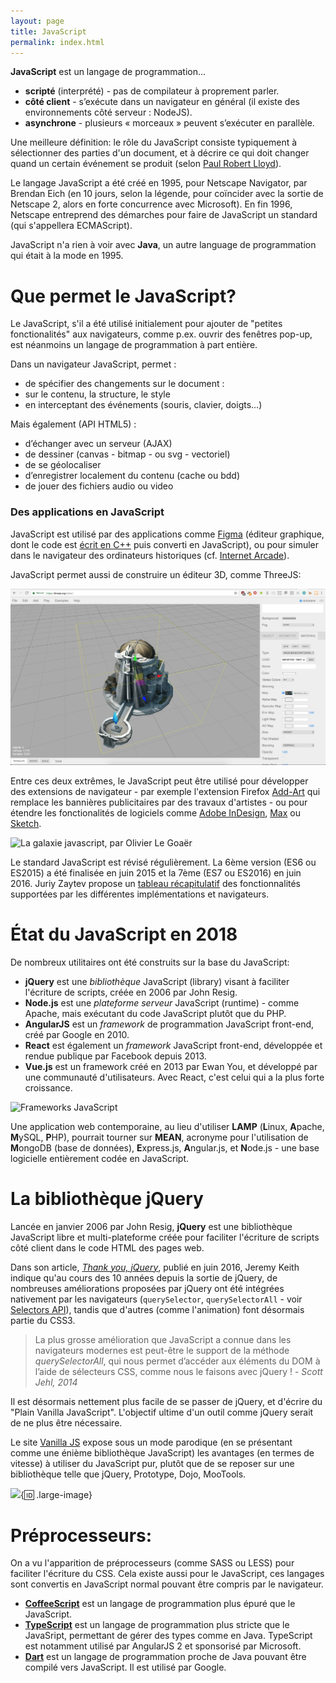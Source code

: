 ```yaml
---
layout: page
title: JavaScript
permalink: index.html
---
```


**JavaScript** est un langage de programmation...

* **scripté** (interprété) - pas de compilateur à proprement parler.
* **côté client** - s’exécute dans un navigateur en général
(il existe des environnements côté serveur : NodeJS).
* **asynchrone** - plusieurs « morceaux » peuvent s’exécuter en parallèle.

Une meilleure définition: le rôle du JavaScript consiste typiquement à sélectionner des parties d'un document, et à décrire ce qui doit changer quand un certain événement se produit (selon [Paul Robert Lloyd](https://paulrobertlloyd.com/2018/05/javascript)).

Le langage JavaScript a été créé en 1995, pour Netscape Navigator, par Brendan Eich (en 10 jours, selon la légende, pour coïncider avec la sortie de Netscape 2, alors en forte concurrence avec Microsoft). En fin 1996, Netscape entreprend des démarches pour faire de JavaScript un standard (qui s'appellera ECMAScript). 

JavaScript n'a rien à voir avec **Java**, un autre language de programmation qui était à la mode en 1995. 

Que permet le JavaScript?
===

Le JavaScript, s'il a été utilisé initialement pour ajouter de "petites fonctionalités" aux navigateurs, comme p.ex. ouvrir des fenêtres pop-up, est néanmoins un langage de programmation à part entière. 

Dans un navigateur JavaScript, permet :

* de spécifier des changements sur le document :
* sur le contenu, la structure, le style
* en interceptant des événements (souris, clavier, doigts...)

Mais également (API HTML5) :

* d’échanger avec un serveur (AJAX)
* de dessiner (canvas - bitmap - ou svg - vectoriel)
* de se géolocaliser
* d’enregistrer localement du contenu (cache ou bdd)
* de jouer des fichiers audio ou video

<h3>Des applications en JavaScript</h3>

JavaScript est utilisé par des applications comme [Figma](https://www.figma.com/) (éditeur graphique, dont le code est [écrit en C++](https://medium.com/figma-design/building-a-professional-design-tool-on-the-web-6332ed4f1fcc#.8egblptg3) puis converti en JavaScript), ou pour simuler dans le navigateur des ordinateurs historiques (cf. [Internet Arcade](https://archive.org/details/internetarcade)).

JavaScript permet aussi de construire un éditeur 3D, comme ThreeJS:

![ThreeJS editor](img/threejs-editor.jpg)

Entre ces deux extrêmes, le JavaScript peut être utilisé pour développer des extensions de navigateur - par exemple l'extension Firefox [Add-Art](https://github.com/slambert/Add-Art) qui remplace les bannières publicitaires par des travaux d'artistes - ou pour étendre les fonctionalités de logiciels comme [Adobe InDesign](https://forums.adobe.com/community/indesign/indesign_scripting), [Max](https://docs.cycling74.com/max7/tutorials/javascriptchapter01) ou [Sketch](http://developer.sketchapp.com/introduction/plugin-scripts/). 

![La galaxie javascript, par Olivier Le Goaër](img/galaxie-javascript.jpg)

Le standard JavaScript est révisé régulièrement. La 6ème version (ES6 ou ES2015) a été finalisée en juin 2015 et la 7ème (ES7 ou ES2016) en juin 2016. Juriy Zaytev propose un [tableau récapitulatif](http://kangax.github.io/compat-table/) des fonctionnalités supportées par les différentes implémentations et navigateurs.

État du JavaScript en 2018
==

De nombreux utilitaires ont été construits sur la base du JavaScript:

- **jQuery** est une *bibliothèque* JavaScript (library) visant à faciliter l'écriture de scripts, créée en 2006 par John Resig.
- **Node.js** est une *plateforme serveur* JavaScript (runtime) - comme Apache, mais exécutant du code JavaScript plutôt que du PHP.
- **AngularJS** est un *framework* de programmation JavaScript front-end, créé par Google en 2010.
- **React** est également un *framework* JavaScript front-end, développée et rendue publique par Facebook depuis 2013.
- **Vue.js** est un framework créé en 2013 par Ewan You, et développé par une communauté d'utilisateurs. Avec React, c'est celui qui a la plus forte croissance.

![Frameworks JavaScript](img/js-frameworks.jpg)

Une application web contemporaine, au lieu d'utiliser **LAMP** (**L**inux, **A**pache, **M**ySQL, **P**HP), pourrait tourner sur **MEAN**, acronyme pour l'utilisation de **M**ongoDB (base de données), **E**xpress.js, **A**ngular.js, et **N**ode.js - une base logicielle entièrement codée en JavaScript.

La bibliothèque jQuery
==

Lancée en janvier 2006 par John Resig, **jQuery** est une bibliothèque JavaScript libre et multi-plateforme créée pour faciliter l'écriture de scripts côté client dans le code HTML des pages web.

Dans son article, *[Thank you, jQuery](https://adactio.com/journal/10806)*, publié en juin 2016, Jeremy Keith indique qu'au cours des 10 années depuis la sortie de jQuery, de nombreuses améliorations proposées par jQuery ont été intégrées nativement par les navigateurs (```querySelector```, ```querySelectorAll``` - voir [Selectors API](https://developer.mozilla.org/en-US/docs/Web/API/Document_object_model/Locating_DOM_elements_using_selectors)), tandis que d'autres (comme l'animation) font désormais partie du CSS3.

> La plus grosse amélioration que JavaScript a connue dans les navigateurs modernes est peut-être le support de la méthode *querySelectorAll*, qui nous permet d’accéder aux éléments du DOM à l’aide de sélecteurs CSS, comme nous le faisons avec jQuery ! - *Scott Jehl, 2014*  

Il est désormais nettement plus facile de se passer de jQuery, et d'écrire du "Plain Vanilla JavaScript". L'objectif ultime d'un outil comme jQuery serait de ne plus être nécessaire.

Le site [Vanilla JS](http://vanilla-js.com/) expose sous un mode parodique (en se présentant comme une énième bibliothèque JavaScript) les avantages (en termes de vitesse) à utiliser du JavaScript pur, plutôt que de se reposer sur une bibliothèque telle que jQuery, Prototype, Dojo, MooTools.

![](/cours-html/img/Strip-Prendre-le-train-en-marche-650-final1.jpg){:id: .large-image}

Préprocesseurs:
===

On a vu l'apparition de préprocesseurs (comme SASS ou LESS) pour faciliter l'écriture du CSS. Cela existe aussi pour le JavaScript, ces langages sont convertis en JavaScript normal pouvant être compris par le navigateur.

- [**CoffeeScript**](http://coffeescript.org/) est un langage de programmation plus épuré que le JavaScript.
- [**TypeScript**](https://www.typescriptlang.org/) est un langage de programmation plus stricte que le JavaSript, permettant de gérer des types comme en Java. TypeScript est notamment utilisé par AngularJS 2 et sponsorisé par Microsoft.
- [**Dart**](https://www.dartlang.org/) est un langage de programmation proche de Java pouvant être compilé vers JavaScript. Il est utilisé par Google.

